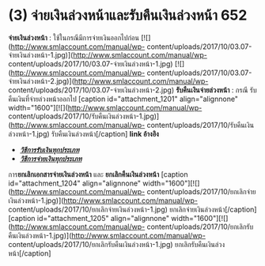 # (3)    จ่ายเงินล่วงหน้าและรับคืนเงินล่วงหน้า  652

**จ่ายเงินล่วงหน้า** : ใช้ในกรณีมีการจ่ายเงินออกไปก่อน
[![](http://www.smlaccount.com/manual/wp-
content/uploads/2017/10/03.07-จ่ายเงินล่วงหน้า-1.jpg)](http://www.smlaccount.com/manual/wp-
content/uploads/2017/10/03.07-จ่ายเงินล่วงหน้า-1.jpg)
[![](http://www.smlaccount.com/manual/wp-
content/uploads/2017/10/03.07-จ่ายเงินล่วงหน้า-2.jpg)](http://www.smlaccount.com/manual/wp-
content/uploads/2017/10/03.07-จ่ายเงินล่วงหน้า-2.jpg)
**รับคืนเงินจ่ายล่วงหน้า** : กรณี รับคืนเงินที่จ่ายล่วงหน้าออกไป [caption
id="attachment_1201" align="alignnone"
width="1600"][![](http://www.smlaccount.com/manual/wp-
content/uploads/2017/10/รับคืนเงินล่วงหน้า-1.jpg)](http://www.smlaccount.com/manual/wp-
content/uploads/2017/10/รับคืนเงินล่วงหน้า-1.jpg) รับคืนเงินล่วงหน้า[/caption]
**link อ้างอิง**

  * [_**วิธีการรับเงินทุกประเภท**_](http://www.smlaccount.com/manual/?page_id=365)
  * [_**วิธีการจ่ายเงินทุกประเภท**_](http://www.smlaccount.com/manual/?page_id=369)

การ**ยกเลิกเอกสารจ่ายเงินล่วงหน้า** และ **ยกเลิกคืนเงินล่วงหน้า** [caption
id="attachment_1204" align="alignnone"
width="1600"][![](http://www.smlaccount.com/manual/wp-
content/uploads/2017/10/ยกเลิกจ่ายเงินล่วงหน้า-1.jpg)](http://www.smlaccount.com/manual/wp-
content/uploads/2017/10/ยกเลิกจ่ายเงินล่วงหน้า-1.jpg)
ยกเลิกจ่ายเงินล่วงหน้า[/caption] [caption id="attachment_1205"
align="alignnone" width="1600"][![](http://www.smlaccount.com/manual/wp-
content/uploads/2017/10/ยกเลิกรับคืนเงินล่วงหน้า-1.jpg)](http://www.smlaccount.com/manual/wp-
content/uploads/2017/10/ยกเลิกรับคืนเงินล่วงหน้า-1.jpg)
ยกเลิกรับคืนเงินล่วงหน้า[/caption]  

